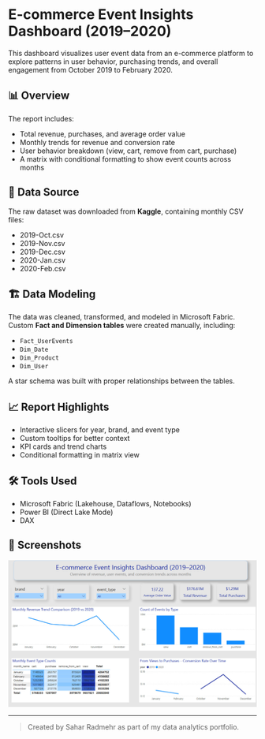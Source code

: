 # E-commerce Event Insights Dashboard (2019–2020)

This dashboard visualizes user event data from an e-commerce platform to explore patterns in user behavior, purchasing trends, and overall engagement from October 2019 to February 2020.

## 📊 Overview

The report includes:

- Total revenue, purchases, and average order value
- Monthly trends for revenue and conversion rate
- User behavior breakdown (view, cart, remove from cart, purchase)
- A matrix with conditional formatting to show event counts across months

## 📁 Data Source

The raw dataset was downloaded from **Kaggle**, containing monthly CSV files:

- 2019-Oct.csv
- 2019-Nov.csv
- 2019-Dec.csv
- 2020-Jan.csv
- 2020-Feb.csv

## 🏗️ Data Modeling

The data was cleaned, transformed, and modeled in Microsoft Fabric. Custom **Fact and Dimension tables** were created manually, including:

- `Fact_UserEvents`
- `Dim_Date`
- `Dim_Product`
- `Dim_User`

A star schema was built with proper relationships between the tables.

## 📈 Report Highlights

- Interactive slicers for year, brand, and event type
- Custom tooltips for better context
- KPI cards and trend charts
- Conditional formatting in matrix view

## 🛠️ Tools Used

- Microsoft Fabric (Lakehouse, Dataflows, Notebooks)
- Power BI (Direct Lake Mode)
- DAX

## 📸 Screenshots

![Dashboard Screenshot](images/dashboard.png)

---

> Created by Sahar Radmehr as part of my data analytics portfolio.

